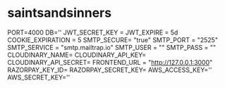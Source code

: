# saintsandsinners
PORT=4000
DB=''
JWT_SECRET_KEY = 
JWT_EXPIRE = 5d
COOKIE_EXPIRATION = 5
SMTP_SECURE= "true"
SMTP_PORT = "2525"
SMTP_SERVICE = "smtp.mailtrap.io"
SMTP_USER = ""
SMTP_PASS = ""
CLOUDINARY_NAME=
CLOUDINARY_API_KEY=
CLOUDINARY_API_SECRET=
FRONTEND_URL = "http://127.0.0.1:3000"
RAZORPAY_KEY_ID= 
RAZORPAY_SECRET_KEY= 
AWS_ACCESS_KEY=''
AWS_SECRET_KEY=''
